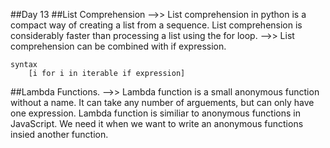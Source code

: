 ##Day 13 
##List Comprehension
-->> List comprehension in python is a compact way of creating a list from a
sequence. List comprehension is considerably faster than processing a list
using the for loop.
-->> List comprehension can be combined with if expression.


	syntax
		[i for i in iterable if expression]

##Lambda Functions.
-->> Lambda function is a small anonymous function without a name. It can
take any number of arguements, but can only have one expression. Lambda	
function is similiar to anonymous functions in JavaScript. We need it 
when we want to write an anonymous functions insied another function.


